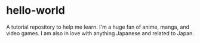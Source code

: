 # hello-world
A tutorial repository to help me learn.
I'm a huge fan of anime, manga, and video games. I am also in love with anything Japanese and related to Japan.
